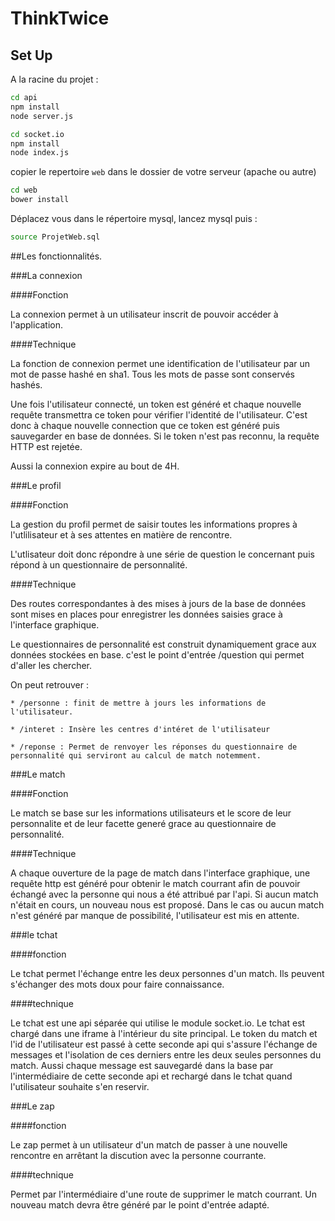 # ThinkTwice

## Set Up

A la racine du projet :
```bash
cd api
npm install
node server.js
```

```bash
cd socket.io
npm install
node index.js
```
copier le repertoire `web` dans le dossier de votre serveur (apache ou autre)
```bash
cd web
bower install
```

Déplacez vous dans le répertoire mysql, lancez mysql puis :
```bash
source ProjetWeb.sql
```

##Les fonctionnalités.

###La connexion

####Fonction
 
 La connexion permet à un utilisateur inscrit de pouvoir accéder à 
 l'application.
  
####Technique
 
 La fonction de connexion permet une identification de l'utilisateur par 
 un mot de passe hashé en sha1. Tous les mots de passe sont conservés
 hashés.
 
 Une fois l'utilisateur connecté, un token est généré et chaque nouvelle 
 requête transmettra ce token pour vérifier l'identité de l'utilisateur. 
 C'est donc à chaque nouvelle connection que ce token est généré puis
 sauvegarder en base de données. Si le token n'est pas reconnu, la requête HTTP est rejetée.
 
 Aussi la connexion expire au bout de 4H.
 
###Le profil

####Fonction

La gestion du profil permet de saisir toutes les informations propres 
à l'utlilisateur et à ses attentes en matière de rencontre.

L'utlisateur doit donc répondre à une série de question le concernant
puis répond à un questionnaire de personnalité.

####Technique
 
 Des routes correspondantes à des mises à jours de la base de données sont
 mises en places pour enregistrer les données saisies grace à l'interface graphique.
 
 Le questionnaires de personnalité est construit dynamiquement grace aux données
 stockées en base. c'est le point d'entrée /question qui permet d'aller les chercher.
 
 On peut retrouver :
 
    * /personne : finit de mettre à jours les informations de l'utilisateur.
    
    * /interet : Insère les centres d'intéret de l'utilisateur
    
    * /reponse : Permet de renvoyer les réponses du questionnaire de personnalité qui serviront au calcul de match notemment.
 
###Le match

####Fonction

Le match se base sur les informations utilisateurs et le score de leur personnalite et de leur facette
generé grace au questionnaire de personnalité.

####Technique

A chaque ouverture de la page de match dans l'interface graphique, une requête http
est généré pour obtenir le match courrant afin de pouvoir échangé avec la personne qui nous
a été attribué par l'api. Si aucun match n'était en cours, un nouveau nous est proposé. Dans le cas
ou aucun match n'est généré par manque de possibilité, l'utilisateur est mis en attente.
 
###le tchat

####fonction

Le tchat permet l'échange entre les deux personnes d'un match. Ils peuvent s'échanger des mots doux pour faire connaissance.

####technique

Le tchat est une api séparée qui utilise le module socket.io. Le tchat est chargé dans une iframe à l'intérieur du site
principal. Le token du match et l'id de l'utilisateur est passé à cette seconde api qui s'assure l'échange de messages et l'isolation de ces derniers
entre les deux seules personnes du match. Aussi chaque message est sauvegardé dans la base par l'intermédiaire de cette seconde api et rechargé dans le tchat quand l'utilisateur souhaite s'en reservir.
 
###Le zap

####fonction

Le zap permet à un utilisateur d'un match de passer à une nouvelle rencontre en arrêtant la discution avec la personne courrante.

####technique

Permet par l'intermédiaire d'une route de supprimer le match courrant. Un nouveau match devra être généré par le point d'entrée adapté.